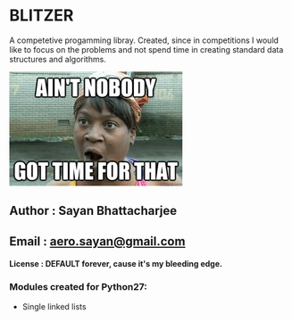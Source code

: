 # BLITZER
A competetive progamming libray. Created, since in competitions I would like to focus on the problems and not spend time in creating standard data structures and algorithms. </br>

![nobody-got-time](memes/nobody-got-time.jpg)

## Author   : Sayan Bhattacharjee
## Email    : aero.sayan@gmail.com
#### License : DEFAULT forever, cause it's my bleeding edge.

### Modules created for Python27:
+ Single linked lists
